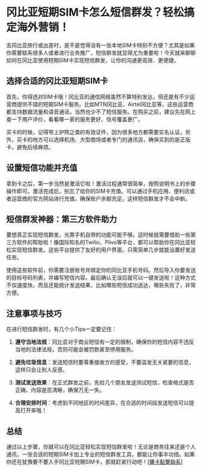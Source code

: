 # 冈比亚短期SIM卡怎么短信群发？轻松搞定海外营销！

去冈比亚旅行或出差时，是不是觉得没有一张本地SIM卡特别不方便？尤其是如果你需要联系很多人或者进行业务推广，短信群发就显得尤为重要啦！今天就来聊聊如何在冈比亚使用短期SIM卡实现短信群发，让你的沟通更高效、更便捷。

## 选择合适的冈比亚短期SIM卡

首先，你得选对SIM卡哦！冈比亚的通信网络虽然不算特别发达，但还是有不少运营商提供不错的短期SIM卡服务。比如MTN冈比亚、Airtel冈比亚等，这些运营商都支持数据流量和语音通话，当然也少不了短信服务。在购买之前，建议先在网上查一下用户评价，看看哪一家的服务更好、信号覆盖更广。

买卡的时候，记得带上护照之类的有效证件，因为很多地方都需要实名认证。另外，买卡的地方可以选择机场、大型商场或者专门的通讯店，确保买到的是正版卡，避免后续麻烦。

## 设置短信功能并充值

拿到卡之后，第一步当然是激活它啦！激活过程通常很简单，按照说明书上的步骤操作即可。激活完成后，别忘了给你的SIM卡充值。可以通过手机应用、便利店或者运营商的官方网站进行充值，确保账户余额充足，这样短信群发才不会中断。

## 短信群发神器：第三方软件助力

要想真正实现短信群发，光靠手机自带的功能可能不够。这时候就需要借助一些第三方软件的帮助啦！像国际知名的Twilio、Plivo等平台，都可以帮助你在冈比亚轻松实现短信群发。这些平台提供了友好的用户界面，只需简单几步就能设置好发送任务。

使用这些软件前，你需要注册账号并绑定你的冈比亚手机号码。然后导入你要发送的目标号码列表，并编写短信内容。最后确认无误后就可以一键发送啦！这种方式不仅速度快，而且还能统计发送结果，比如哪些短信成功送达，哪些失败了，非常方便。

## 注意事项与技巧

在进行短信群发时，有几个小Tips一定要记住：

1. **遵守当地法规**：冈比亚对于商业短信有一定的限制，确保你的短信内容不违反当地的法律法规，否则可能会被罚款甚至停用服务。
   
2. **避免垃圾信息**：发送短信时要尊重接收方的感受，不要滥发无关紧要的信息，这样只会让别人反感。

3. **测试发送效果**：在正式群发之前，先给几个朋友发送测试短信，检查格式是否正确、内容是否清晰，确保万无一失。

4. **合理安排时间**：考虑到不同地区的时间差异，在合适的时间段发送短信可以提高打开率哦！

## 总结

通过以上步骤，你就可以在冈比亚轻松实现短信群发啦！无论是商务往来还是个人通讯，一张合适的短期SIM卡加上专业的短信群发工具，都能让你事半功倍。如果你还在犹豫要不要入手冈比亚短期SIM卡，那就赶紧行动吧！[[購卡點擊聯系](https://t.me/s/esim1088)]